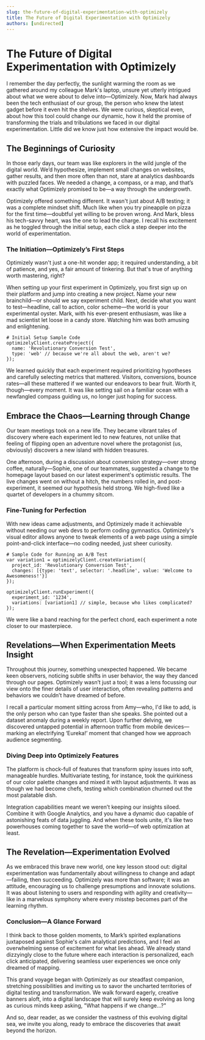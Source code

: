 ```yaml
---
slug: the-future-of-digital-experimentation-with-optimizely
title: The Future of Digital Experimentation with Optimizely
authors: [undirected]
---
```



# The Future of Digital Experimentation with Optimizely

I remember the day perfectly, the sunlight warming the room as we gathered around my colleague Mark's laptop, unsure yet utterly intrigued about what we were about to delve into—Optimizely. Now, Mark had always been the tech enthusiast of our group, the person who knew the latest gadget before it even hit the shelves. We were curious, skeptical even, about how this tool could change our dynamic, how it held the promise of transforming the trials and tribulations we faced in our digital experimentation. Little did we know just how extensive the impact would be.

## The Beginnings of Curiosity

In those early days, our team was like explorers in the wild jungle of the digital world. We’d hypothesize, implement small changes on websites, gather results, and then more often than not, stare at analytics dashboards with puzzled faces. We needed a change, a compass, or a map, and that’s exactly what Optimizely promised to be—a way through the undergrowth.

Optimizely offered something different. It wasn't just about A/B testing; it was a complete mindset shift. Much like when you try pineapple on pizza for the first time—doubtful yet willing to be proven wrong. And Mark, bless his tech-savvy heart, was the one to lead the charge. I recall his excitement as he toggled through the initial setup, each click a step deeper into the world of experimentation.

### The Initiation—Optimizely’s First Steps

Optimizely wasn't just a one-hit wonder app; it required understanding, a bit of patience, and yes, a fair amount of tinkering. But that's true of anything worth mastering, right?

When setting up your first experiment in Optimizely, you first sign up on their platform and jump into creating a new project. Name your new brainchild—or should we say experiment child. Next, decide what you want to test—headline, call to action, color scheme—the world is your experimental oyster. Mark, with his ever-present enthusiasm, was like a mad scientist let loose in a candy store. Watching him was both amusing and enlightening.

````
# Initial Setup Sample Code
optimizelyClient.createProject({
  name: 'Revolutionary Conversion Test',
  type: 'web' // because we're all about the web, aren't we?
});
````

We learned quickly that each experiment required prioritizing hypotheses and carefully selecting metrics that mattered. Visitors, conversions, bounce rates—all these mattered if we wanted our endeavors to bear fruit. Worth it, though—every moment. It was like setting sail on a familiar ocean with a newfangled compass guiding us, no longer just hoping for success.

## Embrace the Chaos—Learning through Change

Our team meetings took on a new life. They became vibrant tales of discovery where each experiment led to new features, not unlike that feeling of flipping open an adventure novel where the protagonist (us, obviously) discovers a new island with hidden treasures.

One afternoon, during a discussion about conversion strategy—over strong coffee, naturally—Sophie, one of our teammates, suggested a change to the homepage layout based on our latest experiment's optimistic results. The live changes went on without a hitch, the numbers rolled in, and post-experiment, it seemed our hypothesis held strong. We high-fived like a quartet of developers in a chummy sitcom.

### Fine-Tuning for Perfection

With new ideas came adjustments, and Optimizely made it achievable without needing our web devs to perform coding gymnastics. Optimizely's visual editor allows anyone to tweak elements of a web page using a simple point-and-click interface—no coding needed, just sheer curiosity.

````
# Sample Code for Running an A/B Test
var variation1 = optimizelyClient.createVariation({
  project_id: 'Revolutionary Conversion Test',
  changes: [{type: 'text', selector: '.headline', value: 'Welcome to Awesomeness!'}]
});

optimizelyClient.runExperiment({
  experiment_id: '1234',
  variations: [variation1] // simple, because who likes complicated?
});
````

We were like a band reaching for the perfect chord, each experiment a note closer to our masterpiece.

## Revelations—When Experimentation Meets Insight

Throughout this journey, something unexpected happened. We became keen observers, noticing subtle shifts in user behavior, the way they danced through our pages. Optimizely wasn’t just a tool; it was a lens focussing our view onto the finer details of user interaction, often revealing patterns and behaviors we couldn’t have dreamed of before. 

I recall a particular moment sitting across from Amy—who, I'd like to add, is the only person who can type faster than she speaks. She pointed out a dataset anomaly during a weekly report. Upon further delving, we discovered untapped potential in afternoon traffic from mobile devices—marking an electrifying ‘Eureka!’ moment that changed how we approach audience segmenting.

### Diving Deep into Optimizely Features

The platform is chock-full of features that transform spiny issues into soft, manageable hurdles. Multivariate testing, for instance, took the quirkiness of our color palette changes and mixed it with layout adjustments. It was as though we had become chefs, testing which combination churned out the most palatable dish.

Integration capabilities meant we weren’t keeping our insights siloed. Combine it with Google Analytics, and you have a dynamic duo capable of astonishing feats of data juggling. And when these tools unite, it's like two powerhouses coming together to save the world—of web optimization at least.

## The Revelation—Experimentation Evolved

As we embraced this brave new world, one key lesson stood out: digital experimentation was fundamentally about willingness to change and adapt—failing, then succeeding. Optimizely was more than software; it was an attitude, encouraging us to challenge presumptions and innovate solutions. It was about listening to users and responding with agility and creativity—like in a marvelous symphony where every misstep becomes part of the learning rhythm.

### Conclusion—A Glance Forward

I think back to those golden moments, to Mark’s spirited explanations juxtaposed against Sophie's calm analytical predictions, and I feel an overwhelming sense of excitement for what lies ahead. We already stand dizzyingly close to the future where each interaction is personalized, each click anticipated, delivering seamless user experiences we once only dreamed of mapping.

This grand voyage began with Optimizely as our steadfast companion, stretching possibilities and inviting us to savor the uncharted territories of digital testing and transformation. We walk forward eagerly, creative banners aloft, into a digital landscape that will surely keep evolving as long as curious minds keep asking, "What happens if we change…?"

And so, dear reader, as we consider the vastness of this evolving digital sea, we invite you along, ready to embrace the discoveries that await beyond the horizon.